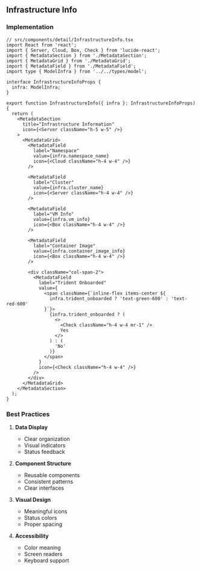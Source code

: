 ## Infrastructure Info

### Implementation

```tsx
// src/components/detail/InfrastructureInfo.tsx
import React from 'react';
import { Server, Cloud, Box, Check } from 'lucide-react';
import { MetadataSection } from './MetadataSection';
import { MetadataGrid } from './MetadataGrid';
import { MetadataField } from './MetadataField';
import type { ModelInfra } from '../../types/model';

interface InfrastructureInfoProps {
  infra: ModelInfra;
}

export function InfrastructureInfo({ infra }: InfrastructureInfoProps) {
  return (
    <MetadataSection
      title="Infrastructure Information"
      icon={<Server className="h-5 w-5" />}
    >
      <MetadataGrid>
        <MetadataField
          label="Namespace"
          value={infra.namespace_name}
          icon={<Cloud className="h-4 w-4" />}
        />
        
        <MetadataField
          label="Cluster"
          value={infra.cluster_name}
          icon={<Server className="h-4 w-4" />}
        />
        
        <MetadataField
          label="VM Info"
          value={infra.vm_info}
          icon={<Box className="h-4 w-4" />}
        />
        
        <MetadataField
          label="Container Image"
          value={infra.container_image_info}
          icon={<Box className="h-4 w-4" />}
        />
        
        <div className="col-span-2">
          <MetadataField
            label="Trident Onboarded"
            value={
              <span className={`inline-flex items-center ${
                infra.trident_onboarded ? 'text-green-600' : 'text-red-600'
              }`}>
                {infra.trident_onboarded ? (
                  <>
                    <Check className="h-4 w-4 mr-1" />
                    Yes
                  </>
                ) : (
                  'No'
                )}
              </span>
            }
            icon={<Check className="h-4 w-4" />}
          />
        </div>
      </MetadataGrid>
    </MetadataSection>
  );
}
```

### Best Practices

1. **Data Display**
   - Clear organization
   - Visual indicators
   - Status feedback

2. **Component Structure**
   - Reusable components
   - Consistent patterns
   - Clear interfaces

3. **Visual Design**
   - Meaningful icons
   - Status colors
   - Proper spacing

4. **Accessibility**
   - Color meaning
   - Screen readers
   - Keyboard support